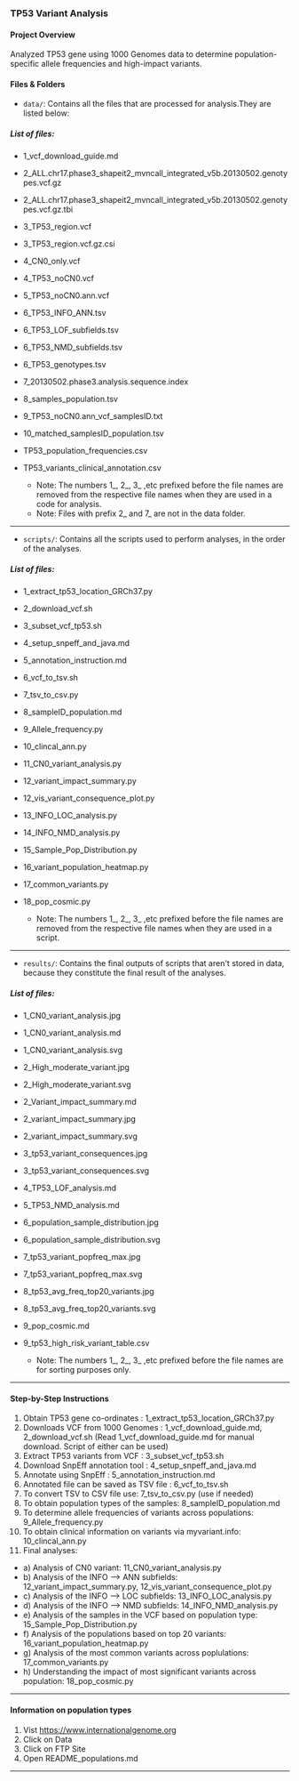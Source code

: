 ### TP53 Variant Analysis

#### Project Overview

Analyzed TP53 gene using 1000 Genomes data to determine population-specific allele frequencies and high-impact variants.

#### Files & Folders

- `data/`: Contains all the files that are processed for analysis.They are listed below:

##### List of files:

 - 1_vcf_download_guide.md
 - 2_ALL.chr17.phase3_shapeit2_mvncall_integrated_v5b.20130502.genotypes.vcf.gz
 - 2_ALL.chr17.phase3_shapeit2_mvncall_integrated_v5b.20130502.genotypes.vcf.gz.tbi
 - 3_TP53_region.vcf
 - 3_TP53_region.vcf.gz.csi
 - 4_CN0_only.vcf
 - 4_TP53_noCN0.vcf
 - 5_TP53_noCN0.ann.vcf
 - 6_TP53_INFO_ANN.tsv
 - 6_TP53_LOF_subfields.tsv
 - 6_TP53_NMD_subfields.tsv
 - 6_TP53_genotypes.tsv
 - 7_20130502.phase3.analysis.sequence.index
 - 8_samples_population.tsv
 - 9_TP53_noCN0.ann_vcf_samplesID.txt
 - 10_matched_samplesID_population.tsv
 - TP53_population_frequencies.csv
 - TP53_variants_clinical_annotation.csv

   - Note: The numbers 1_, 2_, 3_ ,etc prefixed before the file names are removed from the respective file names when they are used in a code for analysis.
   - Note: Files with prefix 2_ and 7_ are not in the data folder. 

---

- `scripts/`: Contains all the scripts used to perform analyses, in the order of the analyses.

##### List of files:

 - 1_extract_tp53_location_GRCh37.py
 - 2_download_vcf.sh
 - 3_subset_vcf_tp53.sh
 - 4_setup_snpeff_and_java.md
 - 5_annotation_instruction.md
 - 6_vcf_to_tsv.sh
 - 7_tsv_to_csv.py
 - 8_sampleID_population.md
 - 9_Allele_frequency.py
 - 10_clincal_ann.py
 - 11_CN0_variant_analysis.py
 - 12_variant_impact_summary.py
 - 12_vis_variant_consequence_plot.py
 - 13_INFO_LOC_analysis.py
 - 14_INFO_NMD_analysis.py
 - 15_Sample_Pop_Distribution.py
 - 16_variant_population_heatmap.py
 - 17_common_variants.py
 - 18_pop_cosmic.py

   - Note: The numbers 1_, 2_, 3_ ,etc prefixed before the file names are removed from the respective file names when they are used in a script.

 ---

- `results/`: Contains the final outputs of scripts that aren't stored in data, because they constitute the final result of the analyses.

##### List of files:

 - 1_CN0_variant_analysis.jpg
 - 1_CN0_variant_analysis.md
 - 1_CN0_variant_analysis.svg
 - 2_High_moderate_variant.jpg
 - 2_High_moderate_variant.svg
 - 2_Variant_impact_summary.md
 - 2_variant_impact_summary.jpg
 - 2_variant_impact_summary.svg
 - 3_tp53_variant_consequences.jpg
 - 3_tp53_variant_consequences.svg
 - 4_TP53_LOF_analysis.md
 - 5_TP53_NMD_analysis.md
 - 6_population_sample_distribution.jpg
 - 6_population_sample_distribution.svg
 - 7_tp53_variant_popfreq_max.jpg
 - 7_tp53_variant_popfreq_max.svg
 - 8_tp53_avg_freq_top20_variants.jpg
 - 8_tp53_avg_freq_top20_variants.svg
 - 9_pop_cosmic.md
 - 9_tp53_high_risk_variant_table.csv

    - Note: The numbers 1_, 2_, 3_ ,etc prefixed before the file names are for sorting purposes only.

---

#### Step-by-Step Instructions

 1. Obtain TP53 gene co-ordinates : 1_extract_tp53_location_GRCh37.py
 2. Downloads VCF from 1000 Genomes : 1_vcf_download_guide.md, 2_download_vcf.sh (Read 1_vcf_download_guide.md for manual download. Script of either can be used) 
 3. Extract TP53 variants from VCF : 3_subset_vcf_tp53.sh
 4. Download SnpEff annotation tool : 4_setup_snpeff_and_java.md
 5. Annotate using SnpEff : 5_annotation_instruction.md
 6. Annotated file can be saved as TSV file : 6_vcf_to_tsv.sh
 7. To convert TSV to CSV file use: 7_tsv_to_csv.py (use if needed)
 8. To obtain population types of the samples: 8_sampleID_population.md
 9. To determine allele frequencies of variants across populations: 9_Allele_frequency.py
 10. To obtain clinical information on variants via myvariant.info: 10_clincal_ann.py
 11. Final analyses:
  - a) Analysis of CN0 variant: 11_CN0_variant_analysis.py
  - b) Analysis of the INFO --> ANN subfields: 12_variant_impact_summary.py, 12_vis_variant_consequence_plot.py
  - c) Analysis of the INFO --> LOC subfields: 13_INFO_LOC_analysis.py
  - d) Analysis of the INFO --> NMD subfields: 14_INFO_NMD_analysis.py
  - e) Analysis of the samples in the VCF based on population type: 15_Sample_Pop_Distribution.py
  - f) Analysis of the populations based on top 20 variants: 16_variant_population_heatmap.py
  - g) Analysis of the most common variants across poplulations: 17_common_variants.py
  - h) Understanding the impact of most significant variants across population: 18_pop_cosmic.py

---

#### Information on population types

1. Vist https://www.internationalgenome.org
2. Click on Data
3. Click on FTP Site
4. Open 	README_populations.md

---


